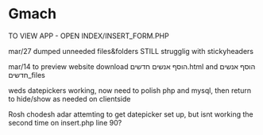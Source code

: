 # Gmach


TO VIEW APP  - OPEN INDEX/INSERT_FORM.PHP


mar/27 dumped unneeded files&folders
STILL strugglig with stickyheaders

mar/14 to preview website download הוסף אנשים חדשים.html and הוסף אנשים חדשים_files

weds
datepickers working, now need to polish php and mysql, then return to hide/show as needed on clientside

Rosh chodesh adar
attemting to get datepicker set up, but isnt working the second time on insert.php line 90?



